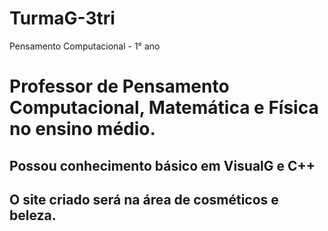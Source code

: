 # TurmaG-3tri
Pensamento Computacional - 1° ano
# Professor de Pensamento Computacional, Matemática e Física no ensino médio. 
## Possou conhecimento básico em VisualG e C++
## O site criado será na área de cosméticos e beleza. 

